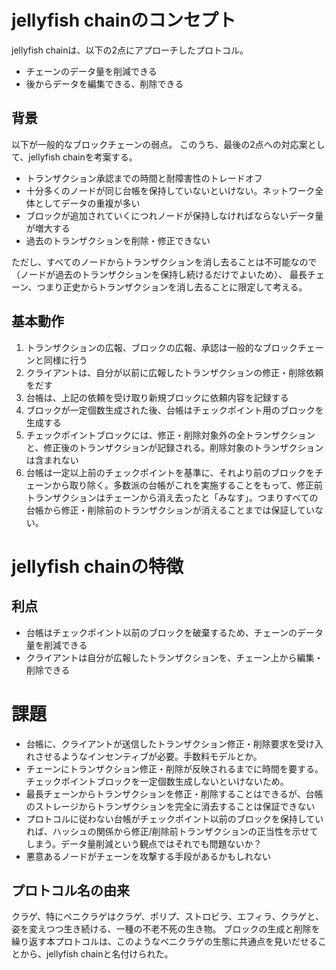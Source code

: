 # jellyfish chainのコンセプト
jellyfish chainは、以下の2点にアプローチしたプロトコル。
- チェーンのデータ量を削減できる
- 後からデータを編集できる、削除できる

## 背景
以下が一般的なブロックチェーンの弱点。
このうち、最後の2点への対応案として、jellyfish chainを考案する。

- トランザクション承認までの時間と耐障害性のトレードオフ
- 十分多くのノードが同じ台帳を保持していないといけない。ネットワーク全体としてデータの重複が多い
- ブロックが追加されていくにつれノードが保持しなければならないデータ量が増大する
- 過去のトランザクションを削除・修正できない

ただし、すべてのノードからトランザクションを消し去ることは不可能なので（ノードが過去のトランザクションを保持し続けるだけでよいため）、
最長チェーン、つまり正史からトランザクションを消し去ることに限定して考える。

## 基本動作
1. トランザクションの広報、ブロックの広報、承認は一般的なブロックチェーンと同様に行う
1. クライアントは、自分が以前に広報したトランザクションの修正・削除依頼をだす
1. 台帳は、上記の依頼を受け取り新規ブロックに依頼内容を記録する
1. ブロックが一定個数生成された後、台帳はチェックポイント用のブロックを生成する
1. チェックポイントブロックには、修正・削除対象外の全トランザクションと、修正後のトランザクションが記録される。削除対象のトランザクションは含まれない
1. 台帳は一定以上前のチェックポイントを基準に、それより前のブロックをチェーンから取り除く。多数派の台帳がこれを実施することをもって、修正前トランザクションはチェーンから消え去ったと「みなす」。つまりすべての台帳から修正・削除前のトランザクションが消えることまでは保証していない。

# jellyfish chainの特徴

## 利点
- 台帳はチェックポイント以前のブロックを破棄するため、チェーンのデータ量を削減できる
- クライアントは自分が広報したトランザクションを、チェーン上から編集・削除できる

# 課題
- 台帳に、クライアントが送信したトランザクション修正・削除要求を受け入れさせるようなインセンティブが必要。手数料モデルとか。
- チェーンにトランザクション修正・削除が反映されるまでに時間を要する。チェックポイントブロックを一定個数生成しないといけないため。
- 最長チェーンからトランザクションを修正・削除することはできるが、台帳のストレージからトランザクションを完全に消去することは保証できない
- プロトコルに従わない台帳がチェックポイント以前のブロックを保持していれば、ハッシュの関係から修正/削除前トランザクションの正当性を示せてしまう。データ量削減という観点ではそれでも問題ないか？
- 悪意あるノードがチェーンを攻撃する手段があるかもしれない

## プロトコル名の由来
クラゲ、特にベニクラゲはクラゲ、ポリプ、ストロビラ、エフィラ、クラゲと、姿を変えつつ生き続ける、一種の不老不死の生き物。
ブロックの生成と削除を繰り返す本プロトコルは、このようなベニクラゲの生態に共通点を見いだせることから、jellyfish chainと名付けられた。
